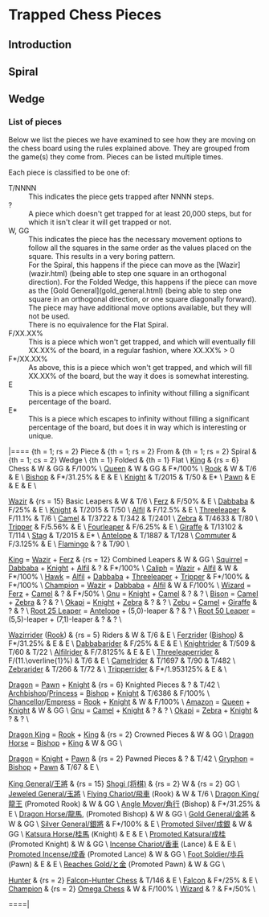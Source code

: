 # Trapped Chess Pieces

## Introduction

## Spiral

## Wedge

### List of pieces

Below we list the pieces we have examined to see how they are moving
on the chess board using the rules explained above. They are grouped
from the game(s) they come from. Pieces can be listed multiple times.

Each piece is classified to be one of:

<dl markdown="1">
<dt class = 'trapped'>T/NNNN</dt>
<dd>This indicates the piece gets trapped after NNNN steps.
<dt class = 'unknown'>?</dt>
<dd>A piece which doesn't get trapped for at least 20,000 steps, but
    for which it isn't clear it will get trapped or not.
<dt class = 'boring'>W, GG</dt>
<dd>This indicates the piece has the necessary movement options to follow
    all the squares in the same order as the values placed on the square.
    This results in a very boring pattern. <br>
    For the Spiral, this happens if the piece can move as the
    [Wazir](wazir.html) (being able to step one square in an orthogonal
    direction). For the Folded Wedge, this happens if the piece can
    move as the [Gold General](gold_general.html) (being able to step one
    square in an orthogonal direction, or one square diagonally forward).<br>
    The piece may have additional move options available, but they will
    not be used.<br>
    There is no equivalence for the Flat Spiral.
<dt class = 'fill'>F/XX.XX%</dt>
<dd>This is a piece which won't get trapped, and which will eventually
    fill XX.XX% of the board, in a regular fashion, where XX.XX% > 0</dd>
<dt class = 'interesting-fill'>F*/XX.XX%</dt>
<dd>As above, this is a piece which won't get trapped, and which will
    fill XX.XX% of the board, but the way it does is somewhat
    interesting.
<dt class = 'escape'>E</dt>
<dd>This is a piece which escapes to infinity without filling a significant
    percentage of the board.</dd>
<dt class = 'interesting-escape'>E*</dt>
<dd>This is a piece which escapes to infinity without filling a significant
    percentage of the board, but does it in way which is interesting
    or unique.</dd>
</dl>

|====
{th = 1; rs = 2} Piece  &
{th = 1; rs = 2} From   &
{th = 1; rs = 2} Spiral &
{th = 1; cs = 2} Wedge  \\
{th = 1} Folded & {th = 1} Flat \\
[King](king.html)
        & {rs = 6} Chess
        & W
        & GG
        & F/100%
        \\
[Queen](queen.html)
        & W
        & GG
        & F*/100%
        \\
[Rook](rook.html)
        & W
        & T/6
        & E
        \\
[Bishop](bishop.html)
        & F*/31.25%
        & E
        & E
        \\
[Knight](knight.html)
        & T/2015
        & T/50
        & E*
        \\
[Pawn](pawn.html)
        & E
        & E
        & E
        \\

[Wazir](wazir.html)                & {rs = 15} Basic Leapers
                                   & W         & T/6      \\
[Ferz](ferz.html)                  & F/50%     & E        \\
[Dabbaba](dabbaba.html)            & F/25%     & E        \\
[Knight](knight.html)              & T/2015    & T/50     \\
[Alfil](alfil.html)                & F/12.5%   & E        \\
[Threeleaper](threeleaper.html)    & F/11.1%   & T/6      \\
[Camel](camel.html)                & T/3722    & T/342 & T/2401    \\
[Zebra](zebra.html)                & T/4633    & T/80     \\
[Tripper](tripper.html)            & F/5.56%   & E        \\
[Fourleaper](fourleaper.html)      & F/6.25%   & E        \\
[Giraffe](giraffe.html)            & T/13102   & T/114    \\
[Stag](stag.html)                  & T/2015    & E*       \\
[Antelope](antelope.html)          & T/1887    & T/128    \\
[Commuter](commuter.html)          & F/3.125%  & E        \\
[Flamingo](flamingo.html)          & ?         & T/90     \\

[King](king.html) = [Wazir](wazir.html) + [Ferz](ferz.html)
                                   & {rs = 12} Combined Leapers
                                   & W         & GG       \\
[Squirrel](squirrel.html) = [Dabbaba](dabbaba.html) + [Knight](knight.html) +
                            [Alfil](alfil.html) 
                                   & ?         & F*/100%  \\
[Caliph](caliph.html) = [Wazir](wazir.html) + [Alfil](alfil.html)
                                   & W         & F*/100%  \\
[Hawk](hawk.html) = [Alfil](alfil.html) + [Dabbaba](dabbaba.html) +
                    [Threeleaper](threeleaper.html) + [Tripper](tripper.html)
                                   & F*/100%   & F*/100%  \\
[Champion](champion.html) = [Wazir](wazir.html) + [Dabbaba](dabbaba.html) +
                            [Alfil](alfil.html)
                                   & W         & F/100%   \\
[Wizard](wizard.html) = [Ferz](ferz.html) + [Camel](camel.html)
                                   & ?         & F*/50%   \\
[Gnu](gnu.html) = [Knight](knight.html) + [Camel](camel.html)
                                   & ?         & ?        \\
[Bison](bison.html) = [Camel](camel.html) + [Zebra](zebra.html)
                                   & ?         & ?        \\
[Okapi](okapi.html) = [Knight](knight.html) + [Zebra](zebra.html)
                                   & ?         & ?        \\
[Zebu](zebu.html) = [Camel](camel.html) + [Giraffe](giraffe.html)
                                   & ?         & ?        \\
[Root 25 Leaper](root_25_leaper.html) = [Antelope](antelope.html) +
                                        (5,0)-leaper
                                   & ?         & ?        \\
[Root 50 Leaper](root_50_leaper.html) = (5,5)-leaper + (7,1)-leaper
                                   & ?         & ?        \\



[Wazirrider](rook.html) ([Rook](rook.html))
        & {rs = 5} Riders
        & W
        & T/6
        & E
        \\
[Ferzrider](bishop.html) ([Bishop](bishop.html))
        & F*/31.25%
        & E
        & E
        \\
[Dabbabarider](dabbabarider.html)
        & F/25%
        & E
        & E
        \\
[Knightrider](knightrider.html)
        & T/509
        & T/60
        & T/22
        \\
[Alfilrider](alfilrider.html)
        & F/7.8125%
        & E
        & E
        \\
[Threeleaperrider](threeleaperrider.html)
        & F/\(11.\overline{1}\%\)
        & T/6
        & E
        \\
[Camelrider](camelrider.html)
        & T/1697
        & T/90
        & T/482
        \\
[Zebrarider](zebrarider.html)
        & T/266
        & T/72
        &
        \\
[Tripperrider](tripperrider.html)
        & F*/1.953125% 
        & E
        &
        \\



[Dragon](dragon.html) = [Pawn](pawn.html) + [Knight](knight.html)
                                   & {rs = 6} Knighted Pieces
                                   & ?         & T/42     \\
[Archbishop](archbishop.html)/[Princess](archbishop.html?piece=princess)
                             = [Bishop](bishop.html) + [Knight](knight.html)
                                   & T/6386    & F/100%   \\
[Chancellor](chancellor.html)/[Empress](chancellor.html?piece=empress)
                             = [Rook](rook.html) + [Knight](knight.html)
                                   & W         & F/100%   \\
[Amazon](amazon.html) =  [Queen](queen.html) + [Knight](knight.html)
                                   & W         & GG       \\
[Gnu](gnu.html) = [Camel](camel.html) + [Knight](knight.html)
                                   & ?         & ?        \\
[Okapi](okapi.html) = [Zebra](zebra.html) + [Knight](knight.html)
                                   & ?         & ?        \\


[Dragon King](dragon_king.html) = [Rook](rook.html) + [King](king.html)
                                   & {rs = 2} Crowned Pieces
                                   & W         & GG       \\
[Dragon Horse](dragon_horse.html) = [Bishop](bishop.html) + [King](king.html)
                                   & W         & GG       \\


[Dragon](dragon.html) = [Knight](knight.html) + [Pawn](pawn.html)
                                   & {rs = 2} Pawned Pieces
                                   & ?         & T/42     \\
[Gryphon](gryphon.html) = [Bishop](bishop.html) + [Pawn](pawn.html)
                                   & T/67      & E        \\

[King General/&#x738b;&#x5c07;](king.html?piece=king_general)
                                   & {rs = 15}
                                     [Shogi (&#x5c06;&#x68cb;)](#wiki:Shogi)
                                   & {rs = 2} W  & {rs = 2} GG \\
[Jeweled General/&#x7389;&#x5c07;](king.html?piece=jeweled_general) \\
[Flying Chariot/&#x98db;&#x8eca;](rook.html?piece=flying_chariot) (Rook)
                                   & W      & T/6 \\
[Dragon King/&#x9f8d;&#x738b;](dragon_king.html) (Promoted Rook)
                                   & W      & GG     \\
[Angle Mover/&#x89d2;&#x884c;](bishop.html?piece=angle_mover) (Bishop)
                                   & F*/31.25% & E \\
[Dragon Horse/&#x9f8d;&#x99ac;](dragon_horse.html), (Promoted Bishop)
                                   & W      & GG     \\
[Gold General/&#x91d1;&#x5c07;](gold_general.html)
                                   & W      & GG     \\
[Silver General/&#x9280;&#x5c07;](silver_general.html)
                                   & F*/100% & E \\
[Promoted Silver/&#x6210;&#x9280;](gold_general.html?piece=promoted_silver)
                                   & W      & GG     \\
[Katsura Horse/&#x6842;&#x99ac;](katsura_horse.html) (Knight)
                                   & E & E \\
[Promoted Katsura/&#x6210;&#x6842;](gold_general.html?piece=promoted_katsura)
  (Promoted Knight)                & W      & GG     \\
[Incense Chariot/&#x9999;&#x8eca;](incense_chariot.html) (Lance)
                                   & E & E \\
[Promoted Incense/&#x6210;&#x9999;](gold_general.html?piece=promoted_incense)
  (Promoted Lance)                 & W      & GG     \\
[Foot Soldier/&#x6b69;&#x5175;](pawn.html?piece=foot_soldier) (Pawn)
                                   & E & E \\
[Reaches Gold/&#x3068;&#x91d1;](gold_general.html?piece=reaches_gold)
  (Promoted Pawn)                  & W      & GG     \\

[Hunter](hunter.html)              & {rs = 2} [Falcon-Hunter
                                               Chess](#wiki:Falcon-hunter_chess)
                                   & T/146     & E        \\
[Falcon](falcon.html)              & F*/25%    & E        \\
[Champion](champion.html)          & {rs = 2} [Omega Chess](#wiki) 
                                   & W         & F/100%   \\
[Wizard](wizard.html)              & ?         & F*/50%   \\

====|

